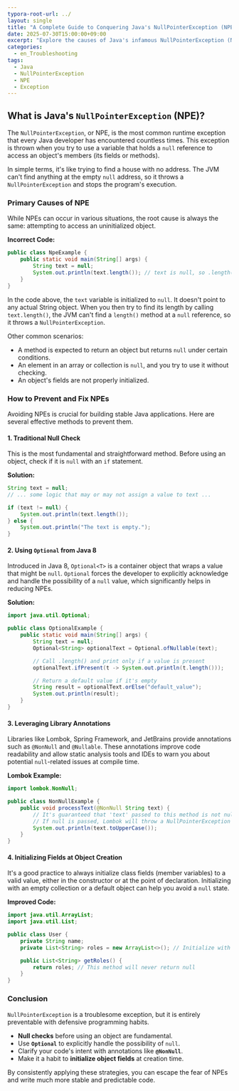 ```yaml
---
typora-root-url: ../
layout: single
title: "A Complete Guide to Conquering Java's NullPointerException (NPE)"
date: 2025-07-30T15:00:00+09:00
excerpt: "Explore the causes of Java's infamous NullPointerException (NPE) and learn practical, effective methods to prevent and handle it gracefully using null checks, Optional, annotations, and more."
categories:
  - en_Troubleshooting
tags:
  - Java
  - NullPointerException
  - NPE
  - Exception
---
```


## What is Java's `NullPointerException` (NPE)?

The `NullPointerException`, or NPE, is the most common runtime exception that every Java developer has encountered countless times. This exception is thrown when you try to use a variable that holds a `null` reference to access an object's members (its fields or methods).

In simple terms, it's like trying to find a house with no address. The JVM can't find anything at the empty `null` address, so it throws a `NullPointerException` and stops the program's execution.

### Primary Causes of NPE

While NPEs can occur in various situations, the root cause is always the same: attempting to access an uninitialized object.

**Incorrect Code:**
```java
public class NpeExample {
    public static void main(String[] args) {
        String text = null;
        System.out.println(text.length()); // text is null, so .length() cannot be called.
    }
}
```
In the code above, the `text` variable is initialized to `null`. It doesn't point to any actual String object. When you then try to find its length by calling `text.length()`, the JVM can't find a `length()` method at a `null` reference, so it throws a `NullPointerException`.

Other common scenarios:
-   A method is expected to return an object but returns `null` under certain conditions.
-   An element in an array or collection is `null`, and you try to use it without checking.
-   An object's fields are not properly initialized.

### How to Prevent and Fix NPEs

Avoiding NPEs is crucial for building stable Java applications. Here are several effective methods to prevent them.

#### 1. Traditional Null Check

This is the most fundamental and straightforward method. Before using an object, check if it is `null` with an `if` statement.

**Solution:**
```java
String text = null;
// ... some logic that may or may not assign a value to text ...

if (text != null) {
    System.out.println(text.length());
} else {
    System.out.println("The text is empty.");
}
```

#### 2. Using `Optional` from Java 8

Introduced in Java 8, `Optional<T>` is a container object that wraps a value that might be `null`. `Optional` forces the developer to explicitly acknowledge and handle the possibility of a `null` value, which significantly helps in reducing NPEs.

**Solution:**
```java
import java.util.Optional;

public class OptionalExample {
    public static void main(String[] args) {
        String text = null;
        Optional<String> optionalText = Optional.ofNullable(text);

        // Call .length() and print only if a value is present
        optionalText.ifPresent(t -> System.out.println(t.length()));

        // Return a default value if it's empty
        String result = optionalText.orElse("default_value");
        System.out.println(result);
    }
}
```

#### 3. Leveraging Library Annotations

Libraries like Lombok, Spring Framework, and JetBrains provide annotations such as `@NonNull` and `@Nullable`. These annotations improve code readability and allow static analysis tools and IDEs to warn you about potential `null`-related issues at compile time.

**Lombok Example:**
```java
import lombok.NonNull;

public class NonNullExample {
    public void processText(@NonNull String text) {
        // It's guaranteed that 'text' passed to this method is not null.
        // If null is passed, Lombok will throw a NullPointerException for you.
        System.out.println(text.toUpperCase());
    }
}
```

#### 4. Initializing Fields at Object Creation

It's a good practice to always initialize class fields (member variables) to a valid value, either in the constructor or at the point of declaration. Initializing with an empty collection or a default object can help you avoid a `null` state.

**Improved Code:**
```java
import java.util.ArrayList;
import java.util.List;

public class User {
    private String name;
    private List<String> roles = new ArrayList<>(); // Initialize with an empty list instead of null

    public List<String> getRoles() {
        return roles; // This method will never return null
    }
}
```

### Conclusion

`NullPointerException` is a troublesome exception, but it is entirely preventable with defensive programming habits.

-   **Null checks** before using an object are fundamental.
-   Use **`Optional`** to explicitly handle the possibility of `null`.
-   Clarify your code's intent with annotations like **`@NonNull`**.
-   Make it a habit to **initialize object fields** at creation time.

By consistently applying these strategies, you can escape the fear of NPEs and write much more stable and predictable code.
